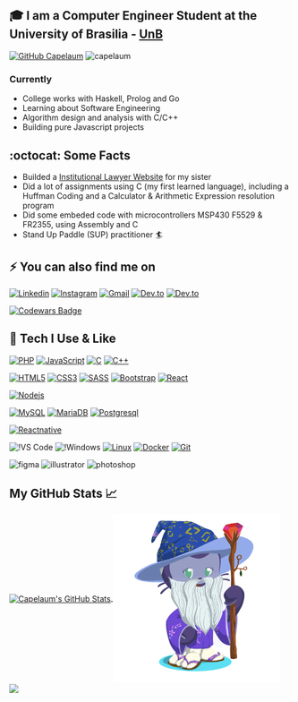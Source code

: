 
## :mortar_board: I am a Computer Engineer Student at the University of Brasilia - [UnB](https://www.unb.br/)

 [![GitHub Capelaum](https://img.shields.io/github/followers/capelaum?label=follow&style=social)](https://github.com/capelaum)
<img src="https://komarev.com/ghpvc/?username=capelaum" alt="capelaum" />

 ### Currently
 
- College works with Haskell, Prolog and Go
- Learning about Software Engineering
- Algorithm design and analysis with C/C++
- Building pure Javascript projects

## :octocat: Some Facts

- Builded a [Institutional Lawyer Website](https://www.capelletto.adv.br) for my sister 
- Did a lot of assignments using C (my first learned language), including a Huffman Coding and a Calculator & Arithmetic Expression resolution program
- Did some embeded code with microcontrollers MSP430 F5529 & FR2355, using Assembly and C
- Stand Up Paddle (SUP) practitioner :surfer:

## ⚡ You can also find me on 

[<img src='https://cdn.jsdelivr.net/npm/simple-icons@3.0.1/icons/linkedin.svg' alt='Linkedin' height='20'>](https://www.linkedin.com/in/luis-capelletto) 
[<img src='https://cdn.jsdelivr.net/npm/simple-icons@3.0.1/icons/instagram.svg' alt='Instagram' height='20'>](https://www.instagram.com/capelletto.lv) 
[<img src='https://cdn.jsdelivr.net/npm/simple-icons@3.0.1/icons/gmail.svg' alt='Gmail' height='20'>](mailto:thecapellett@gmail.com) 
[<img src='https://cdn.jsdelivr.net/npm/simple-icons@3.0.1/icons/dev-dot-to.svg' alt='Dev.to' height='25'>](https://dev.to/capelaum)
[<img src='https://cdn.jsdelivr.net/npm/simple-icons@3.0.1/icons/spotify.svg' alt='Dev.to' height='25'>](https://open.spotify.com/user/thecapela)

[![Codewars Badge](https://www.codewars.com/users/capelaum/badges/micro)](https://www.codewars.com/users/capelaum/)

## 🤖 Tech I Use & Like 

[![PHP](https://img.shields.io/badge/-PHP-black?style=flat-square&logo=php&link=https://github.com/capelaum/)](https://github.com/capelaum/)
[![JavaScript](https://img.shields.io/badge/-JavaScript-black?style=flat-square&logo=javascript&link=https://github.com/capelaum/)](https://github.com/capelaum/)
[![C](https://img.shields.io/badge/-A8B9CC?style=flat-square&logo=c&logoColor=white&link=https://github.com/capelaum/)](https://github.com/capelaum/) 
[![C++](https://img.shields.io/badge/-C++-blue?style=flat-square&logo=cplusplus&link=https://github.com/capelaum/)](https://github.com/capelaum/) 

[![HTML5](https://img.shields.io/badge/-HTML5-E34F26?style=flat-square&logo=html5&logoColor=white&link=https://github.com/capelaum/)](https://github.com/capelaum/)
[![CSS3](https://img.shields.io/badge/-CSS3-1572B6?style=flat-square&logo=css3&link=https://github.com/capelaum/)](https://github.com/capelaum/)
[![SASS](https://img.shields.io/badge/-Sass-000000?style=flat-square&logo=Sass&link=https://github.com/capelaum/)](https://github.com/capelaum/)
[![Bootstrap](https://img.shields.io/badge/-Bootstrap-563D7C?style=flat-square&logo=bootstrap&link=https://github.com/capelaum/)](https://github.com/capelaum/)
[![React](https://img.shields.io/badge/-React-black?style=flat-square&logo=react&link=https://github.com/capelaum/)](https://github.com/capelaum/)

[![Nodejs](https://img.shields.io/badge/-Nodejs-black?style=flat-square&logo=Node.js&link=https://github.com/capelaum/)](https://github.com/capelaum/)

[![MySQL](https://img.shields.io/badge/-MySQL-black?style=flat-square&logo=mysql&link=https://github.com/capelaum/)](https://github.com/capelaum/)
[![MariaDB](https://img.shields.io/badge/-MariaDB-black?style=flat-square&logo=mariadb&link=https://github.com/capelaum/)](https://github.com/capelaum/)
[![Postgresql](https://img.shields.io/badge/-Postgresql-black?style=flat-square&logo=postgresql&link=https://github.com/capelaum/)](https://github.com/capelaum/)

[![Reactnative](https://img.shields.io/badge/-reactnative-black?style=flat-square&logo=react&link=https://github.com/capelaum/)](https://github.com/capelaum/)

![!VS Code](http://img.shields.io/badge/-VS%20Code-007ACC?style=flat-square&logo=visual-studio-code&logoColor=ffffff)
![!Windows](http://img.shields.io/badge/-Windows-0078D6?style=flat-square&logo=windows&logoColor=ffffff)
[![Linux](https://img.shields.io/badge/-Linux-4c3282?style=flat-square&logo=linux&link=https://github.com/capelaum/)](https://github.com/capelaum/)
[![Docker](https://img.shields.io/badge/-Docker-black?style=flat-square&logo=docker&link=https://github.com/capelaum/)](https://github.com/capelaum/)
[![Git](https://img.shields.io/badge/-Git-black?style=flat-square&logo=git&link=https://github.com/capelaum/)](https://github.com/capelaum/)

<p align="left">
  <img src="https://www.vectorlogo.zone/logos/figma/figma-icon.svg" alt="figma" width="40" height="40"/>
  <img src="https://www.vectorlogo.zone/logos/adobe_illustrator/adobe_illustrator-icon.svg" alt="illustrator" width="40" height="40"/> 
  <img src="https://devicons.github.io/devicon/devicon.git/icons/photoshop/photoshop-plain.svg" alt="photoshop" width="40" height="40"/> 
</p>

## My GitHub Stats &#x1f4c8;

<a href="https://github.com/capelaum">
  <img align="center" src="https://github-readme-stats.vercel.app/api?username=capelaum&show_icons=true&line_height=27&count_private=true&title_color=ffffff&text_color=c9cacc&icon_color=2bbc8a&bg_color=1d1f21" alt="Capelaum's GitHub Stats" />
  <img align="center" src="https://github.com/capelaum/capelaum/raw/master/octocat-no-bg.png" width="300" >
  <img align="center" src="https://github-readme-stats.vercel.app/api/top-langs/?username=capelaum&hide=java,html&title_color=ffffff&text_color=c9cacc&icon_color=2bbc8a&bg_color=1d1f21" />
</a>

<!--
**capelaum/capelaum** is a ✨ _special_ ✨ repository because its `README.md` (this file) appears on your GitHub profile.

Here are some ideas to get you started:

- 🔭 I’m currently working on ...
- 🌱 I’m currently learning ...
- 👯 I’m looking to collaborate on ...
- 🤔 I’m looking for help with ...
- 💬 Ask me about ...
- 📫 How to reach me: ...
- 😄 Pronouns: ...
- ⚡ Fun fact: ...

![Linux](http://img.shields.io/badge/-Linux-000000?style=flat-square&logo=linux&logoColor=ffffff)

![Capelaum's github stats](https://github-readme-stats.vercel.app/api?username=capelaum&show_icons=true&count_private=true&hide_border=true&theme=radical)

-->
